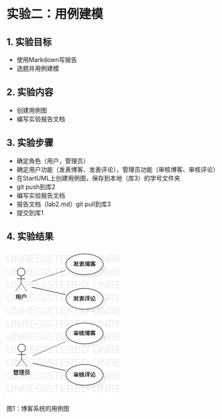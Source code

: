 # 实验二：用例建模


## 1. 实验目标

- 使用Markdown写报告
- 选题并用例建模

## 2. 实验内容

- 创建用例图
- 编写实验报告文档

## 3. 实验步骤

- 确定角色（用户，管理员）
- 确定用户功能（发表博客、发表评论），管理员功能（审核博客、审核评论）
- 在StartUML上创建用例图，保存到本地（库3）的学号文件夹
- git push到库2
- 编写实验报告文档
- 报告文档（lab2.md）git pull到库3
- 提交到库1



## 4. 实验结果

![用例图](./Lab2_UseCaseDiagram.jpg)  
图1：博客系统的用例图
